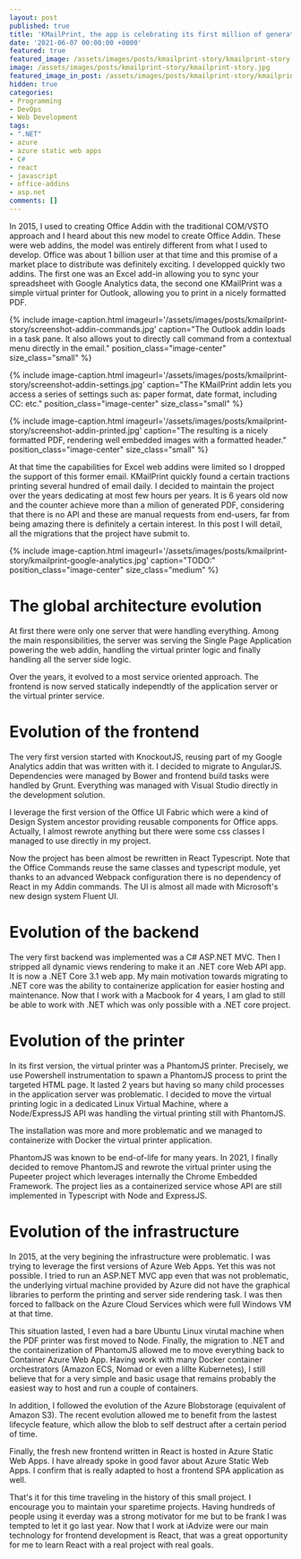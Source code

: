 ```yaml
---
layout: post
published: true
title: 'KMailPrint, the app is celebrating its first million of generated PDFs'
date: '2021-06-07 00:00:00 +0000'
featured: true
featured_image: /assets/images/posts/kmailprint-story/kmailprint-story.jpg
image: /assets/images/posts/kmailprint-story/kmailprint-story.jpg
featured_image_in_post: /assets/images/posts/kmailprint-story/kmailprint-story.jpg
hidden: true
categories:
- Programming
- DevOps
- Web Development
tags:
- ".NET"
- azure
- azure static web apps
- C#
- react
- javascript
- office-addins
- asp.net
comments: []
---
```


In 2015, I used to creating Office Addin with the traditional COM/VSTO approach and I heard about this new model to create Office Addin. These were web addins, the model was entirely different from what I used to develop. Office was about 1 billion user at that time and this promise of a market place to distribute was definitely exciting. I developped quickly two addins. The first one was an Excel add-in allowing you to sync your spreadsheet with Google Analytics data, the second one KMailPrint was a simple virtual printer for Outlook, allowing you to print in a nicely formatted PDF.

{% include image-caption.html imageurl='/assets/images/posts/kmailprint-story/screenshot-addin-commands.jpg' caption="The Outlook addin loads in a task pane. It also allows yout to directly call command from a contextual menu directly in the email." position_class="image-center" size_class="small" %}

{% include image-caption.html imageurl='/assets/images/posts/kmailprint-story/screenshot-addin-settings.jpg' caption="The KMailPrint addin lets you access a series of settings such as: paper format, date format, including CC: etc." position_class="image-center" size_class="small" %}

{% include image-caption.html imageurl='/assets/images/posts/kmailprint-story/screenshot-addin-printed.jpg' caption="The resulting is a nicely formatted PDF, rendering well embedded images with a formatted header." position_class="image-center" size_class="small" %}

At that time the capabilities for Excel web addins were limited so I dropped the support of this former email. KMailPrint quickly found a certain tractions printing several hundred of email daily. I decided to maintain the project over the years dedicating at most few hours per years. It is 6 years old now and the counter achieve more than a milion of generated PDF, considering that there is no API and these are manual requests from end-users, far from being amazing there is definitely a certain interest. In this post I will detail, all the migrations that the project have submit to.

{% include image-caption.html imageurl='/assets/images/posts/kmailprint-story/kmailprint-google-analytics.jpg' caption="TODO:" position_class="image-center" size_class="medium" %}

# The global architecture evolution

At first there were only one server that were handling everything. Among the main responsibilities, the server was serving the Single Page Application powering the web addin, handling the virtual printer logic and finally handling all the server side logic.

Over the years, it evolved to a most service oriented approach. The frontend is now served statically independtly of the application server or the virtual printer service.

# Evolution of the frontend

The very first version started with KnockoutJS, reusing part of my Google Analytics addin that was written with it. I decided to migrate to AngularJS. Dependencies were managed by Bower and frontend build tasks were handled by Grunt. Everything was managed with Visual Studio directly in the development solution.

I leverage the first version of the Office UI Fabric which were a kind of Design System ancestor providing reusable components for Office apps. Actually, I almost rewrote anything but there were some css classes I managed to use directly in my project.

Now the project has been almost be rewritten in React Typescript. Note that the Office Commands reuse the same classes and typescript module, yet thanks to an advanced Webpack configuration there is no dependency of React in my Addin commands. The UI is almost all made with Microsoft's new design system Fluent UI.

# Evolution of the backend

The very first backend was implemented was a C# ASP.NET MVC. Then I stripped all dynamic views rendering to make it an .NET core Web API app. It is now a .NET Core 3.1 web app. My main motivation towards migrating to .NET core was the ability to containerize application for easier hosting and maintenance. Now that I work with a Macbook for 4 years, I am glad to still be able to work with .NET which was only possible with a .NET core project.


# Evolution of the printer

In its first version, the virtual printer was a PhantomJS printer. Precisely, we use Powershell instrumentation to spawn a PhantomJS process to print the targeted HTML page. It lasted 2 years but having so many child processes in the application server was problematic. I decided to move the virtual printing logic in a dedicated Linux Virtual Machine, where a Node/ExpressJS API was handling the virtual printing still with PhantomJS.

The installation was more and more problematic and we managed to containerize with Docker the virtual printer application.

PhantomJS was known to be end-of-life for many years. In 2021, I finally decided to remove PhantomJS and rewrote the virtual printer using the Pupeeter project which leverages internally the Chrome Embedded Framework. The project lies as a containerized service whose API are still implemented in Typescript with Node and ExpressJS.


# Evolution of the infrastructure

In 2015, at the very begining the infrastructure were problematic. I was trying to leverage the first versions of Azure Web Apps. Yet this was not possible. I tried to run an ASP.NET MVC app even that was not problematic, the underlying virtual machine provided by Azure did not have the graphical libraries to perform the printing and server side rendering task. I was then forced to fallback on the Azure Cloud Services which were full Windows VM at that time.

This situation lasted, I even had a bare Ubuntu Linux virutal machine when the PDF printer was first moved to Node. Finally, the migration to .NET and the containerization of PhantomJS allowed me to move everything back to Container Azure Web App. Having work with many Docker container orchestrators (Amazon ECS, Nomad or even a lillte Kubernetes), I still believe that for a very simple and basic usage that remains probably the easiest way to host and run a couple of containers.

In addition, I followed the evolution of the Azure Blobstorage (equivalent of Amazon S3). The recent evolution allowed me to benefit from the lastest lifecycle feature, which allow the blob to self destruct after a certain period of time.

Finally, the fresh new frontend written in React is hosted in Azure Static Web Apps. I have already spoke in good favor about Azure Static Web Apps. I confirm that is really adapted to host a frontend SPA application as well.


That's it for this time traveling in the history of this small project. I encourage you to maintain your sparetime projects. Having hundreds of people using it everday was a strong motivator for me but to be frank I was tempted to let it go last year. Now that I work at iAdvize were our main technology for frontend development is React, that was a great opportunity for me to learn React with a real project with real goals.
